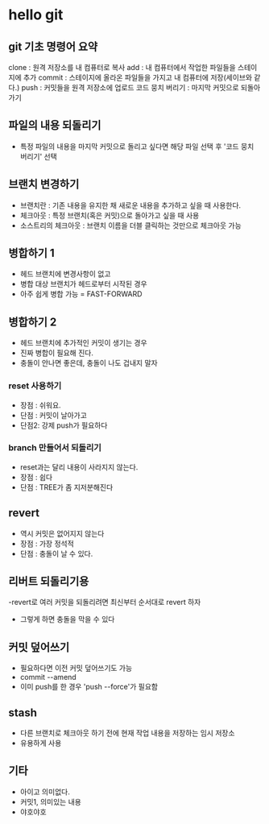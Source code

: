 # hello git

## git 기초 명령어 요약

clone : 원격 저장소를 내 컴퓨터로 복사
add : 내 컴퓨터에서 작업한 파일들을 스테이지에 추가
commit : 스테이지에 올라온 파일들을 가지고 내 컴퓨터에 저장(세이브와 같다.)
push : 커밋들을 원격 저장소에 업로드
코드 뭉치 버리기 : 마지막 커밋으로 되돌아가기

## 파일의 내용 되돌리기

- 특정 파일의 내용을 마지막 커밋으로 돌리고 싶다면 해당 파일 선택 후 '코드 뭉치 버리기' 선택

## 브랜치 변경하기

- 브랜치란 : 기존 내용을 유지한 채 새로운 내용을 추가하고 싶을 때 사용한다.
- 체크아웃 : 특정 브랜치(혹은 커밋)으로 돌아가고 싶을 때 사용
- 소스트리의 체크아웃 : 브랜치 이름을 더블 클릭하는 것만으로 체크아웃 가능

## 병합하기 1

- 헤드 브랜치에 변경사항이 없고
- 병합 대상 브랜치가 헤드로부터 시작된 경우
- 아주 쉽게 병합 가능 = FAST-FORWARD

## 병합하기 2
- 헤드 브랜치에 추가적인 커밋이 생기는 경우
- 진짜 병합이 필요해 진다.
- 충돌이 안나면 좋은데, 충돌이 나도 겁내지 말자


### reset 사용하기

- 장점 : 쉬워요.
- 단점 : 커밋이 날아가고 
- 단점2: 강제 push가 필요하다

### branch 만들어서 되돌리기

- reset과는 달리 내용이 사라지지 않는다.
- 장점 : 쉽다
- 단점 : TREE가 좀 지저분해진다

## revert

- 역시 커밋은 없어지지 않는다
- 장점 : 가장 정석적
- 단점 : 충돌이 날 수 있다.

## 리버트 되돌리기용

-revert로 여러 커밋을 되돌리려면 최신부터 순서대로 revert 하자
- 그렇게 하면 충돌을 막을 수 있다

## 커밋 덮어쓰기

- 필요하다면 이전 커밋 덮어쓰기도 가능
- commit --amend
- 이미 push를 한 경우 'push --force'가 필요함

## stash

- 다른 브랜치로 체크아웃 하기 전에 현재 작업 내용을 저장하는 임시 저장소
- 유용하게 사용

## 기타

- 아이고 의미없다.
- 커밋1, 의미있는 내용
- 야호야호